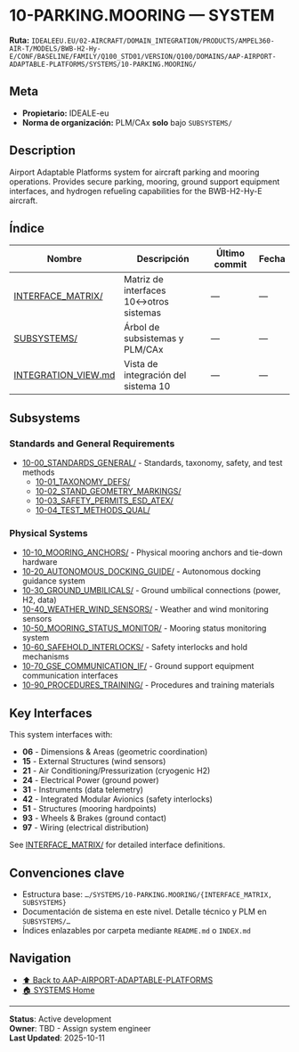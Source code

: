 # 10-PARKING.MOORING — SYSTEM

**Ruta:** `IDEALEEU.EU/02-AIRCRAFT/DOMAIN_INTEGRATION/PRODUCTS/AMPEL360-AIR-T/MODELS/BWB-H2-Hy-E/CONF/BASELINE/FAMILY/Q100_STD01/VERSION/Q100/DOMAINS/AAP-AIRPORT-ADAPTABLE-PLATFORMS/SYSTEMS/10-PARKING.MOORING/`

## Meta
- **Propietario:** IDEALE-eu
- **Norma de organización:** PLM/CAx **solo** bajo `SUBSYSTEMS/`

## Description

Airport Adaptable Platforms system for aircraft parking and mooring operations. Provides secure parking, mooring, ground support equipment interfaces, and hydrogen refueling capabilities for the BWB-H2-Hy-E aircraft.

## Índice

| Nombre | Descripción | Último commit | Fecha |
|---|---|---|---|
| [INTERFACE_MATRIX/](./INTERFACE_MATRIX/) | Matriz de interfaces 10↔otros sistemas | — | — |
| [SUBSYSTEMS/](./SUBSYSTEMS/) | Árbol de subsistemas y PLM/CAx | — | — |
| [INTEGRATION_VIEW.md](./INTEGRATION_VIEW.md) | Vista de integración del sistema 10 | — | — |

## Subsystems

### Standards and General Requirements
- [10-00_STANDARDS_GENERAL/](./SUBSYSTEMS/10-00_STANDARDS_GENERAL/) - Standards, taxonomy, safety, and test methods
  - [10-01_TAXONOMY_DEFS/](./SUBSYSTEMS/10-00_STANDARDS_GENERAL/SUBSYSTEMS/10-01_TAXONOMY_DEFS/)
  - [10-02_STAND_GEOMETRY_MARKINGS/](./SUBSYSTEMS/10-00_STANDARDS_GENERAL/SUBSYSTEMS/10-02_STAND_GEOMETRY_MARKINGS/)
  - [10-03_SAFETY_PERMITS_ESD_ATEX/](./SUBSYSTEMS/10-00_STANDARDS_GENERAL/SUBSYSTEMS/10-03_SAFETY_PERMITS_ESD_ATEX/)
  - [10-04_TEST_METHODS_QUAL/](./SUBSYSTEMS/10-00_STANDARDS_GENERAL/SUBSYSTEMS/10-04_TEST_METHODS_QUAL/)

### Physical Systems
- [10-10_MOORING_ANCHORS/](./SUBSYSTEMS/10-10_MOORING_ANCHORS/) - Physical mooring anchors and tie-down hardware
- [10-20_AUTONOMOUS_DOCKING_GUIDE/](./SUBSYSTEMS/10-20_AUTONOMOUS_DOCKING_GUIDE/) - Autonomous docking guidance system
- [10-30_GROUND_UMBILICALS/](./SUBSYSTEMS/10-30_GROUND_UMBILICALS/) - Ground umbilical connections (power, H2, data)
- [10-40_WEATHER_WIND_SENSORS/](./SUBSYSTEMS/10-40_WEATHER_WIND_SENSORS/) - Weather and wind monitoring sensors
- [10-50_MOORING_STATUS_MONITOR/](./SUBSYSTEMS/10-50_MOORING_STATUS_MONITOR/) - Mooring status monitoring system
- [10-60_SAFEHOLD_INTERLOCKS/](./SUBSYSTEMS/10-60_SAFEHOLD_INTERLOCKS/) - Safety interlocks and hold mechanisms
- [10-70_GSE_COMMUNICATION_IF/](./SUBSYSTEMS/10-70_GSE_COMMUNICATION_IF/) - Ground support equipment communication interfaces
- [10-90_PROCEDURES_TRAINING/](./SUBSYSTEMS/10-90_PROCEDURES_TRAINING/) - Procedures and training materials

## Key Interfaces

This system interfaces with:
- **06** - Dimensions & Areas (geometric coordination)
- **15** - External Structures (wind sensors)
- **21** - Air Conditioning/Pressurization (cryogenic H2)
- **24** - Electrical Power (ground power)
- **31** - Instruments (data telemetry)
- **42** - Integrated Modular Avionics (safety interlocks)
- **51** - Structures (mooring hardpoints)
- **93** - Wheels & Brakes (ground contact)
- **97** - Wiring (electrical distribution)

See [INTERFACE_MATRIX/](./INTERFACE_MATRIX/) for detailed interface definitions.

## Convenciones clave
- Estructura base: `…/SYSTEMS/10-PARKING.MOORING/{INTERFACE_MATRIX, SUBSYSTEMS}`
- Documentación de sistema en este nivel. Detalle técnico y PLM en `SUBSYSTEMS/…`
- Índices enlazables por carpeta mediante `README.md` o `INDEX.md`

## Navigation

- [⬆️ Back to AAP-AIRPORT-ADAPTABLE-PLATFORMS](../../)
- [🏠 SYSTEMS Home](../)

---

**Status**: Active development  
**Owner**: TBD - Assign system engineer  
**Last Updated**: 2025-10-11
